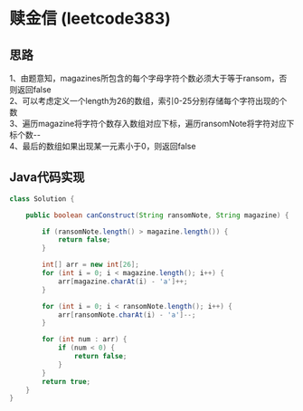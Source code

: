 # 赎金信 (leetcode383)
## 思路
1、由题意知，magazines所包含的每个字母字符个数必须大于等于ransom，否则返回false  
2、可以考虑定义一个length为26的数组，索引0-25分别存储每个字符出现的个数  
3、遍历magazine将字符个数存入数组对应下标，遍历ransomNote将字符对应下标个数--  
4、最后的数组如果出现某一元素小于0，则返回false

## Java代码实现
```java
class Solution {

    public boolean canConstruct(String ransomNote, String magazine) {

        if (ransomNote.length() > magazine.length()) {
            return false;
        }

        int[] arr = new int[26];
        for (int i = 0; i < magazine.length(); i++) {
            arr[magazine.charAt(i) - 'a']++;
        }

        for (int i = 0; i < ransomNote.length(); i++) {
            arr[ransomNote.charAt(i) - 'a']--;
        }

        for (int num : arr) {
            if (num < 0) {
                return false;
            }
        }
        return true;
    }
}
```